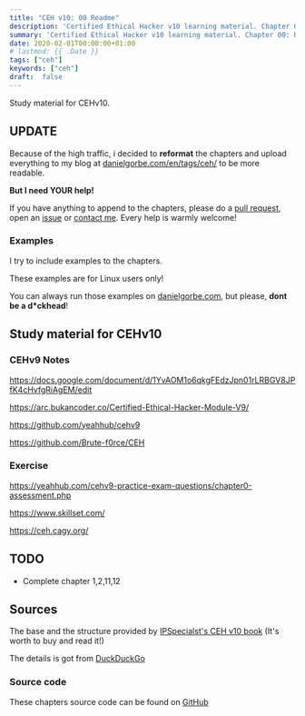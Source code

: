 ```yaml
---
title: "CEH v10: 00 Readme"
description: 'Certified Ethical Hacker v10 learning material. Chapter 00: Readme.'
summary: 'Certified Ethical Hacker v10 learning material. Chapter 00: Readme.'
date: 2020-02-01T00:00:00+01:00
# lastmod: {{ .Date }}
tags: ["ceh"]
keywords: ["ceh"]
draft:  false
---
```


Study material for CEHv10.

## UPDATE

Because of the high traffic, i decided to **reformat** the chapters and upload everything to my blog at [danielgorbe.com/en/tags/ceh/](https://danielgorbe.com/en/tags/ceh/) to be more readable.

**But I need YOUR help!**

If you have anything to append to the chapters, please do a [pull request](https://help.github.com/en/github/collaborating-with-issues-and-pull-requests/creating-a-pull-request), open an [issue](https://github.com/g0rbe/CEH/issues) or [contact me](https://danielgorbe.com/en/contact/). Every help is warmly welcome!

### Examples

I try to include examples to the chapters.

These examples are for Linux users only!

You can always run those examples on [danielgorbe.com](https://danielgorbe.com), but please, **dont be a d*ckhead**!

## Study material for CEHv10

### CEHv9 Notes

https://docs.google.com/document/d/1YvAOM1o6qkgFEdzJpn01rLRBGV8JPfK4cHvfgRiAgEM/edit

https://arc.bukancoder.co/Certified-Ethical-Hacker-Module-V9/

https://github.com/yeahhub/cehv9

https://github.com/Brute-f0rce/CEH

### Exercise

https://yeahhub.com/cehv9-practice-exam-questions/chapter0-assessment.php

https://www.skillset.com/

https://ceh.cagy.org/

## TODO

- Complete chapter 1,2,11,12

## Sources

The base and the structure provided by [IPSpecialst's CEH v10 
book](https://ipspecialist.net/courses/ec-council-certified-ethical-hacker-ceh-v10-exam-312-50/) (It's worth to buy and read it!)

The details is got from [DuckDuckGo](https://duckduckgo.com/)

### Source code

These chapters source code can be found on [GitHub](https://github.com/g0rbe/CEH)
